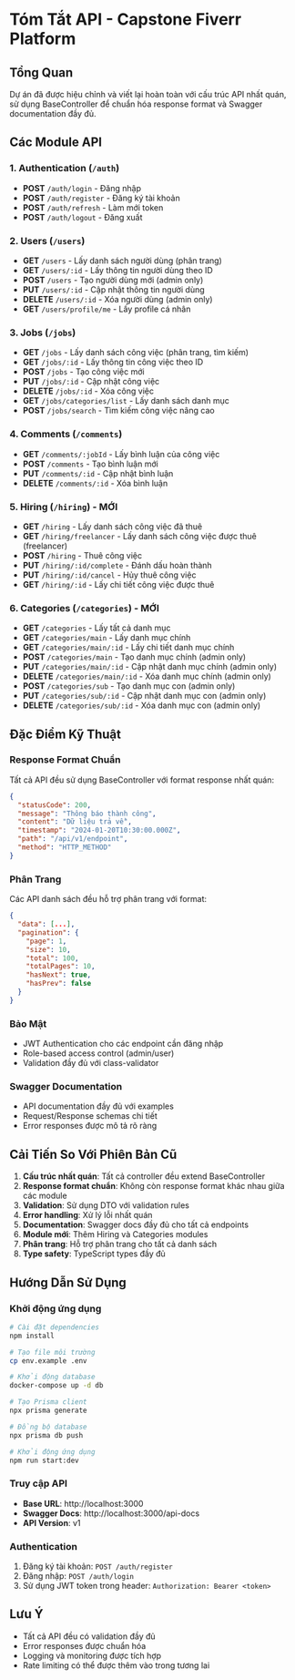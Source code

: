 # Tóm Tắt API - Capstone Fiverr Platform

## Tổng Quan
Dự án đã được hiệu chỉnh và viết lại hoàn toàn với cấu trúc API nhất quán, sử dụng BaseController để chuẩn hóa response format và Swagger documentation đầy đủ.

## Các Module API

### 1. Authentication (`/auth`)
- **POST** `/auth/login` - Đăng nhập
- **POST** `/auth/register` - Đăng ký tài khoản
- **POST** `/auth/refresh` - Làm mới token
- **POST** `/auth/logout` - Đăng xuất

### 2. Users (`/users`)
- **GET** `/users` - Lấy danh sách người dùng (phân trang)
- **GET** `/users/:id` - Lấy thông tin người dùng theo ID
- **POST** `/users` - Tạo người dùng mới (admin only)
- **PUT** `/users/:id` - Cập nhật thông tin người dùng
- **DELETE** `/users/:id` - Xóa người dùng (admin only)
- **GET** `/users/profile/me` - Lấy profile cá nhân

### 3. Jobs (`/jobs`)
- **GET** `/jobs` - Lấy danh sách công việc (phân trang, tìm kiếm)
- **GET** `/jobs/:id` - Lấy thông tin công việc theo ID
- **POST** `/jobs` - Tạo công việc mới
- **PUT** `/jobs/:id` - Cập nhật công việc
- **DELETE** `/jobs/:id` - Xóa công việc
- **GET** `/jobs/categories/list` - Lấy danh sách danh mục
- **POST** `/jobs/search` - Tìm kiếm công việc nâng cao

### 4. Comments (`/comments`)
- **GET** `/comments/:jobId` - Lấy bình luận của công việc
- **POST** `/comments` - Tạo bình luận mới
- **PUT** `/comments/:id` - Cập nhật bình luận
- **DELETE** `/comments/:id` - Xóa bình luận

### 5. Hiring (`/hiring`) - MỚI
- **GET** `/hiring` - Lấy danh sách công việc đã thuê
- **GET** `/hiring/freelancer` - Lấy danh sách công việc được thuê (freelancer)
- **POST** `/hiring` - Thuê công việc
- **PUT** `/hiring/:id/complete` - Đánh dấu hoàn thành
- **PUT** `/hiring/:id/cancel` - Hủy thuê công việc
- **GET** `/hiring/:id` - Lấy chi tiết công việc được thuê

### 6. Categories (`/categories`) - MỚI
- **GET** `/categories` - Lấy tất cả danh mục
- **GET** `/categories/main` - Lấy danh mục chính
- **GET** `/categories/main/:id` - Lấy chi tiết danh mục chính
- **POST** `/categories/main` - Tạo danh mục chính (admin only)
- **PUT** `/categories/main/:id` - Cập nhật danh mục chính (admin only)
- **DELETE** `/categories/main/:id` - Xóa danh mục chính (admin only)
- **POST** `/categories/sub` - Tạo danh mục con (admin only)
- **PUT** `/categories/sub/:id` - Cập nhật danh mục con (admin only)
- **DELETE** `/categories/sub/:id` - Xóa danh mục con (admin only)

## Đặc Điểm Kỹ Thuật

### Response Format Chuẩn
Tất cả API đều sử dụng BaseController với format response nhất quán:

```json
{
  "statusCode": 200,
  "message": "Thông báo thành công",
  "content": "Dữ liệu trả về",
  "timestamp": "2024-01-20T10:30:00.000Z",
  "path": "/api/v1/endpoint",
  "method": "HTTP_METHOD"
}
```

### Phân Trang
Các API danh sách đều hỗ trợ phân trang với format:

```json
{
  "data": [...],
  "pagination": {
    "page": 1,
    "size": 10,
    "total": 100,
    "totalPages": 10,
    "hasNext": true,
    "hasPrev": false
  }
}
```

### Bảo Mật
- JWT Authentication cho các endpoint cần đăng nhập
- Role-based access control (admin/user)
- Validation đầy đủ với class-validator

### Swagger Documentation
- API documentation đầy đủ với examples
- Request/Response schemas chi tiết
- Error responses được mô tả rõ ràng

## Cải Tiến So Với Phiên Bản Cũ

1. **Cấu trúc nhất quán**: Tất cả controller đều extend BaseController
2. **Response format chuẩn**: Không còn response format khác nhau giữa các module
3. **Validation**: Sử dụng DTO với validation rules
4. **Error handling**: Xử lý lỗi nhất quán
5. **Documentation**: Swagger docs đầy đủ cho tất cả endpoints
6. **Module mới**: Thêm Hiring và Categories modules
7. **Phân trang**: Hỗ trợ phân trang cho tất cả danh sách
8. **Type safety**: TypeScript types đầy đủ

## Hướng Dẫn Sử Dụng

### Khởi động ứng dụng
```bash
# Cài đặt dependencies
npm install

# Tạo file môi trường
cp env.example .env

# Khởi động database
docker-compose up -d db

# Tạo Prisma client
npx prisma generate

# Đồng bộ database
npx prisma db push

# Khởi động ứng dụng
npm run start:dev
```

### Truy cập API
- **Base URL**: http://localhost:3000
- **Swagger Docs**: http://localhost:3000/api-docs
- **API Version**: v1

### Authentication
1. Đăng ký tài khoản: `POST /auth/register`
2. Đăng nhập: `POST /auth/login`
3. Sử dụng JWT token trong header: `Authorization: Bearer <token>`

## Lưu Ý
- Tất cả API đều có validation đầy đủ
- Error responses được chuẩn hóa
- Logging và monitoring được tích hợp
- Rate limiting có thể được thêm vào trong tương lai
